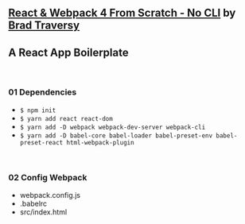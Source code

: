 ## [React & Webpack 4 From Scratch - No CLI](https://www.youtube.com/watch?v=deyxI-6C2u4) by [Brad Traversy](https://www.traversymedia.com)
## A React App Boilerplate

&nbsp;
### 01 Dependencies

* `$ npm init`
* `$ yarn add react react-dom`
* `$ yarn add -D webpack webpack-dev-server webpack-cli`
* `$ yarn add -D babel-core babel-loader babel-preset-env babel-preset-react html-webpack-plugin`


&nbsp;
### 02 Config Webpack

* webpack.config.js
* .babelrc
* src/index.html
